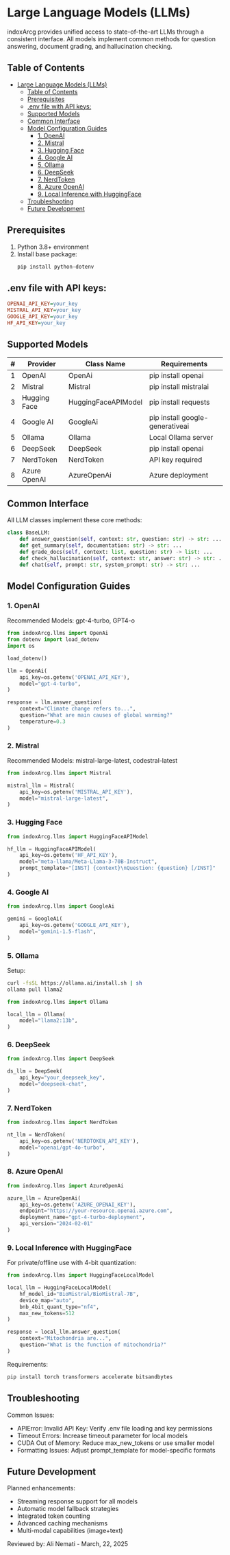 # Large Language Models (LLMs)

indoxArcg provides unified access to state-of-the-art LLMs through a consistent interface. All models implement common methods for question answering, document grading, and hallucination checking.

## Table of Contents

- [Large Language Models (LLMs)](#large-language-models-llms)
  - [Table of Contents](#table-of-contents)
  - [Prerequisites](#prerequisites)
  - [.env file with API keys:](#env-file-with-api-keys)
  - [Supported Models](#supported-models)
  - [Common Interface](#common-interface)
  - [Model Configuration Guides](#model-configuration-guides)
    - [1. OpenAI](#1-openai)
    - [2. Mistral](#2-mistral)
    - [3. Hugging Face](#3-hugging-face)
    - [4. Google AI](#4-google-ai)
    - [5. Ollama](#5-ollama)
    - [6. DeepSeek](#6-deepseek)
    - [7. NerdToken](#7-nerdtoken)
    - [8. Azure OpenAI](#8-azure-openai)
    - [9. Local Inference with HuggingFace](#9-local-inference-with-huggingface)
  - [Troubleshooting](#troubleshooting)
  - [Future Development](#future-development)

## Prerequisites

1. Python 3.8+ environment
2. Install base package:
   ```bash
   pip install python-dotenv
   ```

## .env file with API keys:

```ini
OPENAI_API_KEY=your_key
MISTRAL_API_KEY=your_key
GOOGLE_API_KEY=your_key
HF_API_KEY=your_key
```

## Supported Models

| #   | Provider     | Class Name          | Requirements                    |
| --- | ------------ | ------------------- | ------------------------------- |
| 1   | OpenAI       | OpenAi              | pip install openai              |
| 2   | Mistral      | Mistral             | pip install mistralai           |
| 3   | Hugging Face | HuggingFaceAPIModel | pip install requests            |
| 4   | Google AI    | GoogleAi            | pip install google-generativeai |
| 5   | Ollama       | Ollama              | Local Ollama server             |
| 6   | DeepSeek     | DeepSeek            | pip install openai              |
| 7   | NerdToken    | NerdToken           | API key required                |
| 8   | Azure OpenAI | AzureOpenAi         | Azure deployment                |

## Common Interface

All LLM classes implement these core methods:

```python
class BaseLLM:
    def answer_question(self, context: str, question: str) -> str: ...
    def get_summary(self, documentation: str) -> str: ...
    def grade_docs(self, context: list, question: str) -> list: ...
    def check_hallucination(self, context: str, answer: str) -> str: ...
    def chat(self, prompt: str, system_prompt: str) -> str: ...
```

## Model Configuration Guides

### 1. OpenAI

Recommended Models: gpt-4-turbo, GPT4-o

```python
from indoxArcg.llms import OpenAi
from dotenv import load_dotenv
import os

load_dotenv()

llm = OpenAi(
    api_key=os.getenv('OPENAI_API_KEY'),
    model="gpt-4-turbo",
)

response = llm.answer_question(
    context="Climate change refers to...",
    question="What are main causes of global warming?"
    temperature=0.3
)
```

### 2. Mistral

Recommended Models: mistral-large-latest, codestral-latest

```python
from indoxArcg.llms import Mistral

mistral_llm = Mistral(
    api_key=os.getenv('MISTRAL_API_KEY'),
    model="mistral-large-latest",
)
```

### 3. Hugging Face

```python
from indoxArcg.llms import HuggingFaceAPIModel

hf_llm = HuggingFaceAPIModel(
    api_key=os.getenv('HF_API_KEY'),
    model="meta-llama/Meta-Llama-3-70B-Instruct",
    prompt_template="[INST] {context}\nQuestion: {question} [/INST]"
)
```

### 4. Google AI

```python
from indoxArcg.llms import GoogleAi

gemini = GoogleAi(
    api_key=os.getenv('GOOGLE_API_KEY'),
    model="gemini-1.5-flash",
)
```

### 5. Ollama

Setup:

```bash
curl -fsSL https://ollama.ai/install.sh | sh
ollama pull llama2
```

```python
from indoxArcg.llms import Ollama

local_llm = Ollama(
    model="llama2:13b",
)
```

### 6. DeepSeek

```python
from indoxArcg.llms import DeepSeek

ds_llm = DeepSeek(
    api_key="your_deepseek_key",
    model="deepseek-chat",
)
```

### 7. NerdToken

```python
from indoxArcg.llms import NerdToken

nt_llm = NerdToken(
    api_key=os.getenv('NERDTOKEN_API_KEY'),
    model="openai/gpt-4o-turbo",
)
```

### 8. Azure OpenAI

```python
from indoxArcg.llms import AzureOpenAi

azure_llm = AzureOpenAi(
    api_key=os.getenv('AZURE_OPENAI_KEY'),
    endpoint="https://your-resource.openai.azure.com",
    deployment_name="gpt-4-turbo-deployment",
    api_version="2024-02-01"
)
```

### 9. Local Inference with HuggingFace

For private/offline use with 4-bit quantization:

```python
from indoxArcg.llms import HuggingFaceLocalModel

local_llm = HuggingFaceLocalModel(
    hf_model_id="BioMistral/BioMistral-7B",
    device_map="auto",
    bnb_4bit_quant_type="nf4",
    max_new_tokens=512
)

response = local_llm.answer_question(
    context="Mitochondria are...",
    question="What is the function of mitochondria?"
)
```

Requirements:

```bash
pip install torch transformers accelerate bitsandbytes
```

## Troubleshooting

Common Issues:

- APIError: Invalid API Key: Verify .env file loading and key permissions
- Timeout Errors: Increase timeout parameter for local models
- CUDA Out of Memory: Reduce max_new_tokens or use smaller model
- Formatting Issues: Adjust prompt_template for model-specific formats

## Future Development

Planned enhancements:

- Streaming response support for all models
- Automatic model fallback strategies
- Integrated token counting
- Advanced caching mechanisms
- Multi-modal capabilities (image+text)


Reviewed by: Ali Nemati - March, 22, 2025

